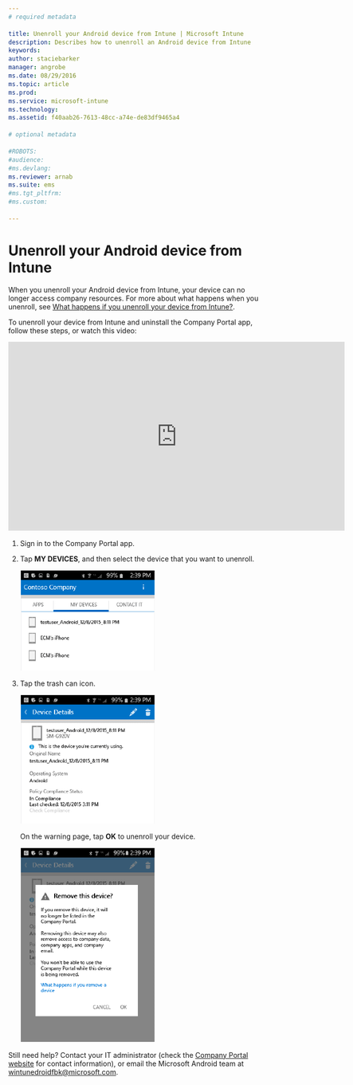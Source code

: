 ```yaml
---
# required metadata

title: Unenroll your Android device from Intune | Microsoft Intune
description: Describes how to unenroll an Android device from Intune
keywords:
author: staciebarker
manager: angrobe
ms.date: 08/29/2016
ms.topic: article
ms.prod:
ms.service: microsoft-intune
ms.technology:
ms.assetid: f40aab26-7613-48cc-a74e-de83df9465a4

# optional metadata

#ROBOTS:
#audience:
#ms.devlang:
ms.reviewer: arnab
ms.suite: ems
#ms.tgt_pltfrm:
#ms.custom:

---
```



# Unenroll your Android device from Intune

When you unenroll your Android device from Intune, your device can no longer access company resources.  For more about what happens when you unenroll, see [What happens if you unenroll your device from Intune?](what-happens-if-you-unenroll-your-device-from-intune-android.md).

To unenroll your device from Intune and uninstall the Company Portal app, follow these steps, or watch this video:

<iframe width="675" height="379" src="https://www.youtube.com/embed/K-Vi7lNfaMk" frameborder="0" allowfullscreen></iframe>

1.  Sign in to the Company Portal app.

2.  Tap **MY DEVICES**, and then select the device that you want to unenroll.

    ![Choose the device that you want to unenroll.](./media/andr-1-my-devices-choose.png)

3.  Tap the trash can icon.

    ![Tap the trash icon.](./media/andr-2-tap-trashcan.png)

    On the warning page, tap **OK** to unenroll your device.

    ![Remove the device.](./media/andr-3-warning-about-remove.png)

Still need help? Contact your IT administrator (check the [Company Portal website](http://portal.manage.microsoft.com) for contact information), or email the Microsoft Android team at wintunedroidfbk@microsoft.com.
